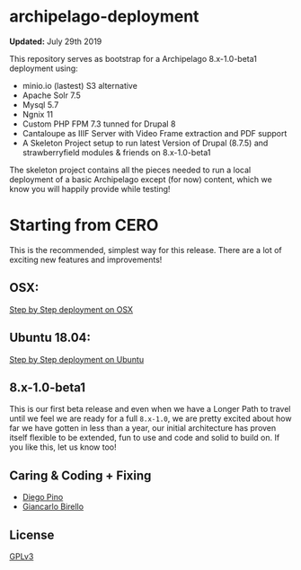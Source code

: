 # archipelago-deployment

**Updated:** July 29th 2019

This repository serves as bootstrap for a Archipelago 8.x-1.0-beta1 deployment using: 
- minio.io (lastest) S3 alternative
- Apache Solr 7.5
- Mysql 5.7
- Ngnix 11
- Custom PHP FPM 7.3 tunned for Drupal 8
- Cantaloupe as IIIF Server with Video Frame extraction and PDF support
- A Skeleton Project setup to run latest Version of Drupal (8.7.5) and strawberryfield modules & friends on 8.x-1.0-beta1

The skeleton project contains all the pieces needed to run a local deployment of a basic Archipelago except (for now) content, which we know you will happily provide while testing!

# Starting from CERO

This is the recommended, simplest way for this release. There are a lot of exciting new features and improvements! 

## OSX: 

[Step by Step deployment on OSX](docs/osx.md)

## Ubuntu 18.04: 

[Step by Step deployment on Ubuntu](docs/ubuntu.md)

## 8.x-1.0-beta1

This is our first beta release and even when we have a Longer Path to travel until we feel we are ready for a full `8.x-1.0`, we are pretty excited about how far we have gotten in less than a year, our initial architecture has proven itself flexible to be extended, fun to use and code and solid to build on. If you like this, let us know too!

## Caring & Coding + Fixing

* [Diego Pino](https://github.com/DiegoPino)
* [Giancarlo Birello](https://github.com/giancarlobi)

## License

[GPLv3](http://www.gnu.org/licenses/gpl-3.0.txt)
